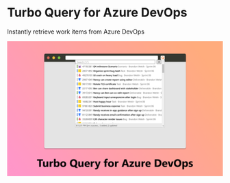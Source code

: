 # Turbo Query for Azure DevOps

Instantly retrieve work items from Azure DevOps

![Screenshot](/design/Screenshot.png)
